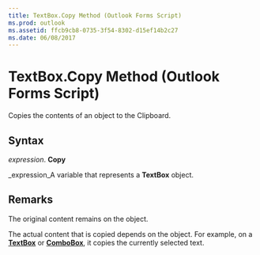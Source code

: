 ```yaml
---
title: TextBox.Copy Method (Outlook Forms Script)
ms.prod: outlook
ms.assetid: ffcb9cb8-0735-3f54-8302-d15ef14b2c27
ms.date: 06/08/2017
---
```



# TextBox.Copy Method (Outlook Forms Script)

Copies the contents of an object to the Clipboard.


## Syntax

 _expression_. **Copy**

 _expression_A variable that represents a **TextBox** object.


## Remarks

The original content remains on the object.

The actual content that is copied depends on the object. For example, on a **[TextBox](textbox-object-outlook-forms-script.md)** or **[ComboBox](combobox-object-outlook-forms-script.md)**, it copies the currently selected text.


